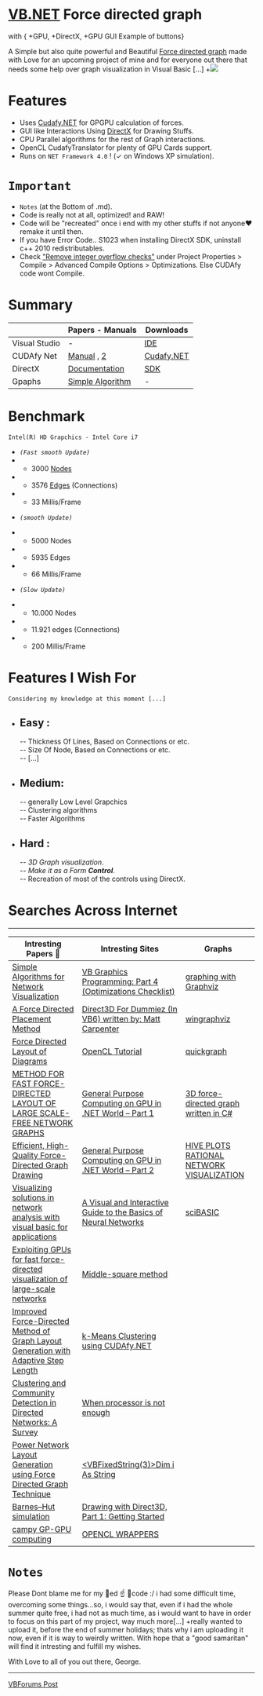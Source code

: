# [VB.NET](https://en.wikipedia.org/wiki/Visual_Basic_.NET) Force directed graph 
with { +GPU, +DirectX, +GPU GUI Example of buttons}

A Simple but also quite powerful and Beautiful [Force directed graph](https://en.wikipedia.org/wiki/Force-directed_graph_drawing) made with Love for an upcoming project of mine and for everyone out there that needs some help over graph visualization in Visual Basic [...]
+<img src="/GraphVisual.gif">

# Features

- Uses [Cudafy.NET](https://en.wikipedia.org/wiki/CUDA)  for GPGPU calculation of forces.
- GUI like Interactions Using [DirectX](https://en.wikipedia.org/wiki/DirectX) for Drawing Stuffs.
- CPU Parallel algorithms for the rest of Graph interactions.
- OpenCL CudafyTranslator for plenty of GPU Cards support.
- Runs on ```NET Framework 4.0``` ! (✓ on Windows XP simulation).

# ```Important```

- ```Notes``` (at the Bottom of .md).
- Code is really not at all, optimized! and RAW!
- Code will be "recreated" once i end with my other stuffs if not anyone❤︎ remake it until then.
- If you have Error Code.. S1023 when installing DirectX SDK, uninstall c++ 2010 redistributables.
- Check ["Remove integer overflow checks"](https://stackoverflow.com/questions/33742792/does-anyone-had-ever-successfully-utilized-cudafy-in-vb-net) under Project Properties > Compile > Advanced Compile Options > Optimizations. Else CUDAfy code wont Compile.
# Summary

|  | Papers - Manuals | Downloads |
| ------ | ------ | ------ |
|Visual Studio|-|[IDE](https://visualstudio.microsoft.com/)|
| CUDAfy Net| [Manual](http://www.nudoq.org/#!/Packages/CUDAfy.NET) , [2](https://manualzz.com/doc/6666114/cudafy.net-user-guide)|[Cudafy.NET](https://archive.codeplex.com/?p=cudafy)|
| DirectX |[Documentation](https://docs.microsoft.com/en-us/previous-versions/windows/desktop/bb318764(v%3dvs.85))|[SDK](https://www.microsoft.com/en-us/download/details.aspx?id=6812)|
| Gpaphs |[Simple Algorithm](https://pdfs.semanticscholar.org/9f0f/5a1507b83f96bcedbf2b8971fde21948b086.pdf)|-|


# Benchmark 
  ```Intel(R) HD Grapchics - Intel Core i7``` 
  * *```(Fast smooth Update)```*
* * 3000 [Nodes](https://www.google.gr/search?biw=1680&bih=944&ei=x7OLW9TqE9mpoASrv5foDQ&q=what+is+a+graph+node&oq=what+is+a+graph+node&gs_l=psy-ab.3...9531.11521.0.11725.10.9.0.0.0.0.483.887.4-2.2.0....0...1c.1.64.psy-ab..10.0.0....0.c9lrvm23Hqg)
* * 3576 [Edges](https://www.google.gr/search?biw=1680&bih=944&ei=OLaLW-mAHdLPwQKaubQI&q=what+is+a+graph+edges&oq=what+is+a+graph+edges&gs_l=psy-ab.3..0i22i30k1.5259.6377.0.6727.5.5.0.0.0.0.153.574.0j4.4.0....0...1c.1.64.psy-ab..1.4.568...0.0.d4EmwAC2ZZ0) (Connections)
* * 33 Millis/Frame
- *```(smooth Update)```*
* * 5000 Nodes 
* * 5935 Edges
* * 66 Millis/Frame
- *```(Slow Update)```*
* * 10.000 Nodes 
* * 11.921 edges (Connections)
* * 200 Millis/Frame

# Features I Wish For 
```Considering my knowledge at this moment [...]```
- Easy :
  -
  -- Thickness Of Lines, Based on Connections or etc.<br/>
  -- Size Of Node, Based on  Connections or etc.<br/>
  -- [...]<br/>

- Medium:
  -
  -- generally Low Level Grapchics<br/>
  -- Clustering algorithms<br/>
  -- Faster Algorithms<br/>

- Hard :
  -
  -- *3D Graph visualization*.<br/>
  -- *Make it as a Form **Control***. <br/>
  -- Recreation of most of the controls using DirectX.<br/>
  


# Searches Across Internet
---
| Intresting Papers 📝| Intresting Sites| Graphs|
| ------ | ------ | ------ |
|[Simple Algorithms for Network Visualization](https://pdfs.semanticscholar.org/9f0f/5a1507b83f96bcedbf2b8971fde21948b086.pdf)|[VB Graphics Programming: Part 4 (Optimizations Checklist)](http://www.tannerhelland.com/43/vb-graphics-programming-4/)|[graphing with Graphviz](http://www.washedashore.com/people/friendster/friendster3.html)|
|[A Force Directed Placement Method](https://pdfs.semanticscholar.org/0cb0/4409a72f4499a4a1bce0dffcf8e789ef8649.pdf)|[Direct3D For Dummiez (In VB6) written by: Matt Carpenter](http://agrino.org/hsg/DirectX/DX.htm)|[wingraphviz](http://wingraphviz.sourceforge.net/wingraphviz/)|
|[Force Directed Layout of Diagrams](https://pdfs.semanticscholar.org/0ad8/55e06fe6bba4fb265c74bfe44b54de7d3b0a.pdf)|[OpenCL Tutorial](http://www.cmsoft.com.br/opencl-tutorial/)|[quickgraph](https://archive.codeplex.com/?p=quickgraph)|
|[METHOD FOR FAST FORCE-DIRECTED LAYOUT OF LARGE SCALE-FREE NETWORK GRAPHS](https://dalspace.library.dal.ca/bitstream/handle/10222/65249/Lapierre-Nathan-MCSc-Dec-2015.pdf)|[General Purpose Computing on GPU in .NET World – Part 1](https://softwarehut.com/blog/general-purpose-computing-gpu-net-world-part-1/)|[3D force-directed graph written in C#](https://github.com/zongzhengli/force-directed)|
|[Efficient, High-Quality Force-Directed Graph Drawing](http://www.mathematica-journal.com/issue/v10i1/contents/graph_draw/graph_draw.pdf)|[General Purpose Computing on GPU in .NET World – Part 2](https://softwarehut.com/blog/general-purpose-computing-gpu-net-world-part-2/)|[HIVE PLOTS RATIONAL NETWORK VISUALIZATION](http://egweb.bcgsc.ca/)|
|[Visualizing solutions in network analysis with visual basic for applications](http://citeseerx.ist.psu.edu/viewdoc/download?doi=10.1.1.466.7439&rep=rep1&type=pdf)|[A Visual and Interactive Guide to the Basics of Neural Networks]( http://jalammar.github.io/visual-interactive-guide-basics-neural-networks/)|[sciBASIC](https://github.com/xieguigang/sciBASIC)|
|[Exploiting GPUs for fast force-directed visualization of large-scale networks](http://liacs.leidenuniv.nl/~takesfw/pdf/exploiting-gpus-fast.pdf)|[Middle-square method](https://en.wikipedia.org/wiki/Middle-square_method)|
|[Improved Force-Directed Method of Graph Layout Generation with Adaptive Step Length](https://www.sciencedirect.com/science/article/pii/S1877050915034274)|[k-Means Clustering using CUDAfy.NET](https://antimatroid.wordpress.com/2015/09/01/k-means-clustering-using-cudafy-net/)|
|[Clustering and Community Detection in Directed Networks: A Survey](https://arxiv.org/pdf/1308.0971.pdf)|[When processor is not enough](https://www.future-processing.pl/blog/when-processor-is-not-enough/)|
|[Power Network Layout Generation using Force Directed Graph Technique](http://www.iitk.ac.in/npsc/Papers/NPSC2014/1569993659.pdf)|[<VBFixedString(3)>Dim i As String](https://www.codeproject.com/Answers/382294/How-can-i-declare-string-with-size.aspx#answer1)|
|[Barnes–Hut simulation](https://en.wikipedia.org/wiki/Barnes%E2%80%93Hut_simulation)|[Drawing with Direct3D, Part 1: Getting Started](http://www.devx.com/dotnet/Article/36102)|
|[campy GP-GPU computing](http://campynet.com/)|[OPENCL WRAPPERS](https://streamhpc.com/knowledge/for-developers/opencl-wrappers/)|

# ```Notes```

Please Dont blame me for my 🦆ed ☝️ 📄code :/ i had some difficult time, overcoming some things...so, i would say that, even if i had the whole summer quite free, i had not as much time,  as i would want to have in order to focus on this part of my project, way much more[...] +really wanted to upload it, before the end of summer holidays; thats why i am uploading it now, even if it is way to weirdly written. With hope that a "good samaritan" will find it intresting and fulfill my wishes.

With Love to all of you out there, George.

---

[VBForums Post](http://www.vbforums.com/showthread.php?866007-VB-NET-Force-directed-graph-with-GPU-DirectX-GPU-GUI-Example-of-buttons&s=95c0e527d9771ed5fc4ac2a0a534648b)
